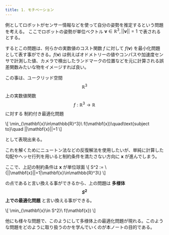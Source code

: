 ```yaml
---
title: 1. モチベーション
---
```


例としてロボットがセンサー情報などを使って自分の姿勢を推定するという問題を考える。
ここでロボットの姿勢が単位ベクトル $\mathbf{v}\in\mathbb{R}^3,||\mathbf{v}||=1$ で表されるとする。

するとこの問題は、何らかの実数値のコスト関数 $f$ に対して $f(\mathbf{v})$ を最小化問題として表す事ができる。$f(\mathbf{v})$ は例えばオドメトリーの値やコンパスや加速度センサで計測した値、カメラで検出したランドマークの位置などを元に計算される誤差関数みたいな物をイメージすれば良い。

この事は、ユークリッド空間 $$\mathbb{R}^3$$ 上の実数値関数 $$f:\mathbb{R}^3\rightarrow\mathbb{R}$$ に対する
制約付き最適化問題

\\[
\min_{\mathbf{x}\in\mathbb{R}^3}\ f(\mathbf{x})\quad\text{subject to}\quad ||\mathbf{x}||=1
\\]

として表現出来る。

これを解くためにニュートン法などの反復解法を使用したいが、単純に計算した勾配やヘッセ行列を用いると制約条件を満たさない方向に $\mathbf{x}$ が進んでしまう。

ここで、上記の制約条件は $\mathbf{x}$ が単位球面
\\[
S^2 := \\{||\mathbf{x}||=1|\mathbf{x}\in\mathbb{R}^3\\}
\\]

の点であると言い換える事ができるから、上の問題は **多様体 $$S^2$$ 上での最適化問題** と言い換える事ができる。

\\[
\min_{\mathbf{x}\in S^2}\ f(\mathbf{x})
\\]

他にも様々な問題で、このようにして多様体上の最適化問題が現れる。このような問題をどのように取り扱うのかを学んでいくのが本ノートの目的である。
